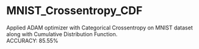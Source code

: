 # MNIST_Crossentropy_CDF
Applied ADAM optimizer with Categorical Crossentropy on MNIST dataset along with Cumulative Distribution Function.  
ACCURACY: 85.55%
